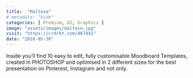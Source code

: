 ```yaml
---
title:  "Maltese"
# metadate: "hide"
categories: [ Premium, UI, Graphics ]
image: "assets/images/maltese.jpg"
visit: "https://crmrkt.com/4K7441"
date: "2018-05-30"
---
```

Inside you’ll find 10 easy to edit, fully customisable Moodboard Templates, created in PHOTOSHOP and optimised in 2 different sizes for the best presentation on Pinterest, Instagram and not only.

